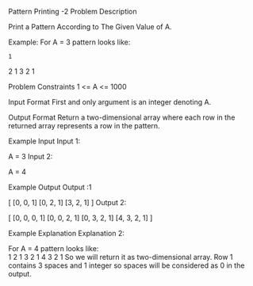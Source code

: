 Pattern Printing -2
Problem Description

Print a Pattern According to The Given Value of A.

Example: For A = 3 pattern looks like:

    1
  2 1
3 2 1


Problem Constraints
1 <= A <= 1000


Input Format
First and only argument is an integer denoting A.



Output Format
Return a two-dimensional array where each row in the returned array represents a row in the pattern.



Example Input
Input 1:

 A = 3
Input 2:

 A = 4


Example Output
Output :1

 [ 
   [0, 0, 1]
   [0, 2, 1]
   [3, 2, 1]
 ]
Output 2:

 [ 
   [0, 0, 0, 1]
   [0, 0, 2, 1]
   [0, 3, 2, 1]
   [4, 3, 2, 1]
 ]


Example Explanation
Explanation 2:

 
 For A = 4 pattern looks like:  
                                   1
                                 2 1
                               3 2 1
                             4 3 2 1
 So we will return it as two-dimensional array. 
 Row 1 contains 3 spaces and 1 integer so spaces will be considered as 0 in the output.